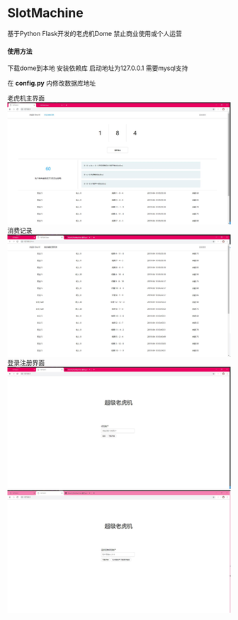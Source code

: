 # SlotMachine
基于Python Flask开发的老虎机Dome 禁止商业使用或个人运营

#### 使用方法
下载dome到本地 安装依赖库 启动地址为127.0.0.1 需要mysql支持

在 __config.py__ 内修改数据库地址

老虎机主界面
![Image text](https://github.com/ShenVi/SlotMachine/blob/master/img/1.jpg)
消费记录
![Image text](https://github.com/ShenVi/SlotMachine/blob/master/img/2.jpg)
登录注册界面
![Image text](https://github.com/ShenVi/SlotMachine/blob/master/img/3.jpg)
![Image text](https://github.com/ShenVi/SlotMachine/blob/master/img/4.jpg)